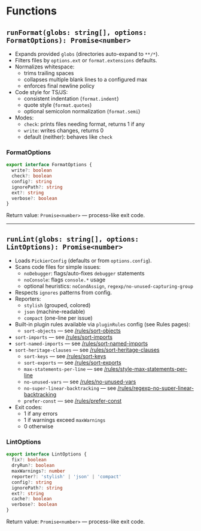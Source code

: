 # Functions

## `runFormat(globs: string[], options: FormatOptions): Promise<number>`

- Expands provided `globs` (directories auto-expand to `**/*`).
- Filters files by `options.ext` or `format.extensions` defaults.
- Normalizes whitespace:
  - trims trailing spaces
  - collapses multiple blank lines to a configured max
  - enforces final newline policy
- Code style for TS/JS:
  - consistent indentation (`format.indent`)
  - quote style (`format.quotes`)
  - optional semicolon normalization (`format.semi`)
- Modes:
  - `check`: prints files needing format, returns 1 if any
  - `write`: writes changes, returns 0
  - default (neither): behaves like `check`

### FormatOptions

```ts
export interface FormatOptions {
  write?: boolean
  check?: boolean
  config?: string
  ignorePath?: string
  ext?: string
  verbose?: boolean
}
```

Return value: `Promise<number>` — process-like exit code.

---

## `runLint(globs: string[], options: LintOptions): Promise<number>`

- Loads `PickierConfig` (defaults or from `options.config`).
- Scans code files for simple issues:
  - `noDebugger`: flags/auto-fixes `debugger` statements
  - `noConsole`: flags `console.*` usage
  - optional heuristics: `noCondAssign`, `regexp/no-unused-capturing-group`
- Respects `ignores` patterns from config.
- Reporters:
  - `stylish` (grouped, colored)
  - `json` (machine-readable)
  - `compact` (one-line per issue)
- Built-in plugin rules available via `pluginRules` config (see Rules pages):
  - `sort-objects` — see [/rules/sort-objects](/rules/sort-objects)
- `sort-imports` — see [/rules/sort-imports](/rules/sort-imports)
- `sort-named-imports` — see [/rules/sort-named-imports](/rules/sort-named-imports)
- `sort-heritage-clauses` — see [/rules/sort-heritage-clauses](/rules/sort-heritage-clauses)
  - `sort-keys` — see [/rules/sort-keys](/rules/sort-keys)
  - `sort-exports` — see [/rules/sort-exports](/rules/sort-exports)
  - `max-statements-per-line` — see [/rules/style-max-statements-per-line](/rules/style-max-statements-per-line)
  - `no-unused-vars` — see [/rules/no-unused-vars](/rules/no-unused-vars)
  - `no-super-linear-backtracking` — see [/rules/regexp-no-super-linear-backtracking](/rules/regexp-no-super-linear-backtracking)
  - `prefer-const` — see [/rules/prefer-const](/rules/prefer-const)
- Exit codes:
  - 1 if any errors
  - 1 if warnings exceed `maxWarnings`
  - 0 otherwise

### LintOptions

```ts
export interface LintOptions {
  fix?: boolean
  dryRun?: boolean
  maxWarnings?: number
  reporter?: 'stylish' | 'json' | 'compact'
  config?: string
  ignorePath?: string
  ext?: string
  cache?: boolean
  verbose?: boolean
}
```

Return value: `Promise<number>` — process-like exit code.
